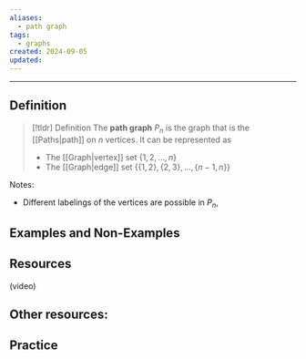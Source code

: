 ```yaml
---
aliases:
  - path graph
tags:
  - graphs
created: 2024-09-05
updated:
---
```

---
## Definition 

> [!tldr] Definition
> The **path graph** $P_n$ is the graph that is the [[Paths|path]] on $n$ vertices. It can be represented as 
> - The [[Graph|vertex]] set $\{1,2,\dots, n\}$
> - The [[Graph|edge]] set $\{\{1,2\}, \{2,3\}, \dots, \{n-1, n\}\}$

Notes: 
- Different labelings of the vertices are possible in $P_n$, 

## Examples and Non-Examples

## Resources 

(video)

Other resources: 
- 

## Practice 
